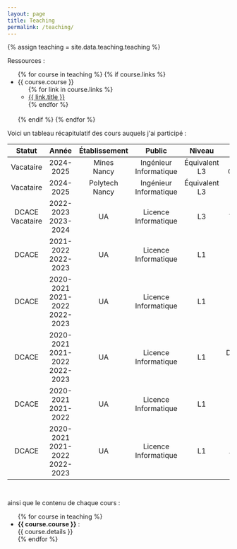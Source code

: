 ```yaml
---
layout: page
title: Teaching
permalink: /teaching/
---
```


{% assign teaching = site.data.teaching.teaching %}

<section>
  Ressources :
  <ul>
    {% for course in teaching %}
    {% if course.links %}
    <li>
      {{ course.course }}<br>
      <ul>
        {% for link in course.links %}
        <li><a href="{{ link.link }}" target="_blank">{{ link.title }}</a></li>
        {% endfor %}
      </ul>
    </li>
    <br>
    {% endif %}
    {% endfor %}
  </ul>
</section>

<section>

<p>Voici un tableau récapitulatif des cours auquels j'ai participé :</p>

<table style="text-align:center">
  <thead>
    <tr>
      <th>Statut</th>
      <th>Année</th>
      <th>Établissement</th>
      <th>Public</th>
      <th>Niveau</th>
      <th>Matière</th>
      <th>Durée</th>
      <th>Effectifs</th>
      <th>Nature</th>
    </tr>
  </thead>
  <tbody>
    <tr>
      <td>Vacataire</td>
      <td>2024-2025</td>
      <td>Mines<br>Nancy</td>
      <td>Ingénieur<br>Informatique</td>
      <td>Équivalent<br>L3</td>
      <td>Recherche<br>Opérationnelle</td>
      <td>19h</td>
      <td>17</td>
      <td>TD</td>
    </tr>
    <tr>
      <td>Vacataire</td>
      <td>2024-2025</td>
      <td>Polytech<br>Nancy</td>
      <td>Ingénieur<br>Informatique</td>
      <td>Équivalent<br>L3</td>
      <td>Bases de <br>Données</td>
      <td>21h</td>
      <td>29</td>
      <td>CM-TD</td>
    </tr>
    <tr>
      <td>DCACE<br>Vacataire</td>
      <td>2022-2023<br>2023-2024</td>
      <td>UA</td>
      <td>Licence<br>Informatique</td>
      <td>L3</td>
      <td>Algorithmique<br>des Graphes</td>
      <td>8h<br>2x8h</td>
      <td>15-20</td>
      <td>TP</td>
    </tr>
    <tr>
      <td>DCACE</td>
      <td>2021-2022<br>2022-2023</td>
      <td>UA</td>
      <td>Licence<br>Informatique</td>
      <td>L1</td>
      <td>Python</td>
      <td>16h<br>16h</td>
      <td>15-20</td>
      <td>TP-Projet</td>
    </tr>
    <tr>
      <td>DCACE</td>
      <td>2020-2021<br>2021-2022<br>2022-2023</td>
      <td>UA</td>
      <td>Licence<br>Informatique</td>
      <td>L1</td>
      <td>Linux</td>
      <td>12h<br>8h<br>8h</td>
      <td>15-20</td>
      <td>TP</td>
    </tr>
    <tr>
      <td>DCACE</td>
      <td>2020-2021<br>2021-2022<br>2022-2023</td>
      <td>UA</td>
      <td>Licence<br>Informatique</td>
      <td>L1</td>
      <td>Développement<br>Web</td>
      <td>12h<br>20h<br>20h</td>
      <td>15-20</td>
      <td>TP</td>
    </tr>
    <tr>
      <td>DCACE</td>
      <td>2020-2021<br>2021-2022</td>
      <td>UA</td>
      <td>Licence<br>Informatique</td>
      <td>L1</td>
      <td>Culture<br>Numérique</td>
      <td>16h<br>8h</td>
      <td>15-20</td>
      <td>TP</td>
    </tr>
    <tr>
      <td>DCACE</td>
      <td>2020-2021<br>2021-2022<br>2022-2023</td>
      <td>UA</td>
      <td>Licence<br>Informatique</td>
      <td>L1</td>
      <td>Algorithmique</td>
      <td>24h<br>12h<br>12h</td>
      <td>15-20</td>
      <td>TP</td>
    </tr>
  </tbody>
  <tfoot>
    <tr>
      <th></th>
      <th></th>
      <th></th>
      <th></th>
      <th></th>
      <th></th>
      <th>248h</th>
      <th></th>
      <th></th>
    </tr>
  </tfoot>
</table>

<p>ainsi que le contenu de chaque cours :</p>


<ul>
  {% for course in teaching %}
  <li>
    <strong>{{ course.course }}</strong> :<br>
    <!-- {{ course.details | markdownify }} -->
    <span>{{ course.details }}</span>
  </li>
  {% endfor %}
</ul>
</section>


<!--
<section>
  <ul>
    {% for course in teaching %}
    <li>
      {{ course.course }}<br>
      <span class="university">{{ course.university }}</span>
      <br>
      <span class="time">{{ course.time }}</span>
      {% if course.details %}
      <br>
      <span>{{ course.details }}</span>
      {% endif %}
      {% if course.links %}
      <br>
      Links :
      <ul>
        {% for link in course.links %}
        <li><a href="{{ link.link }}" target="_blank">{{ link.title }}</a></li>
        {% endfor %}
      </ul>
      {% endif %}
    </li>
    <br>
    {% endfor %}
  </ul>
</section>
-->